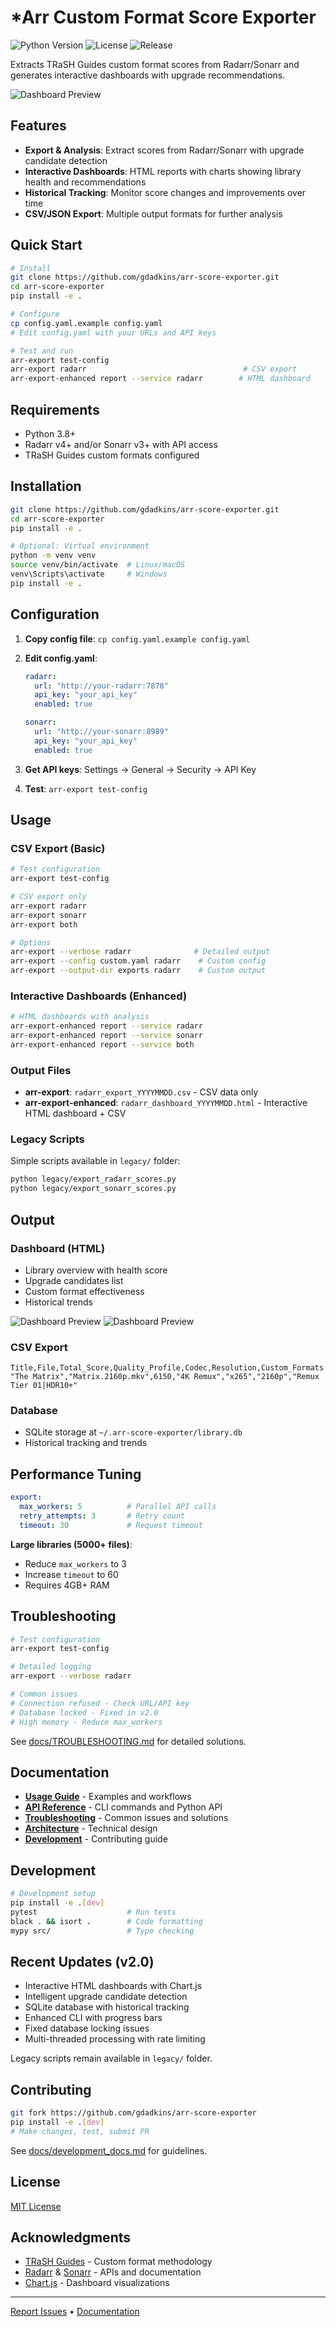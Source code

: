 # *Arr Custom Format Score Exporter

![Python Version](https://img.shields.io/badge/python-3.8%2B-blue)
![License](https://img.shields.io/badge/license-MIT-green)
![Release](https://img.shields.io/badge/version-2.0-brightgreen)

Extracts TRaSH Guides custom format scores from Radarr/Sonarr and generates interactive dashboards with upgrade recommendations.

![Dashboard Preview](assets/radarr_html-1.png)

## Features

- **Export & Analysis**: Extract scores from Radarr/Sonarr with upgrade candidate detection
- **Interactive Dashboards**: HTML reports with charts showing library health and recommendations
- **Historical Tracking**: Monitor score changes and improvements over time
- **CSV/JSON Export**: Multiple output formats for further analysis

## Quick Start

```bash
# Install
git clone https://github.com/gdadkins/arr-score-exporter.git
cd arr-score-exporter
pip install -e .

# Configure
cp config.yaml.example config.yaml
# Edit config.yaml with your URLs and API keys

# Test and run
arr-export test-config
arr-export radarr                                   # CSV export
arr-export-enhanced report --service radarr        # HTML dashboard
```

## Requirements

- Python 3.8+
- Radarr v4+ and/or Sonarr v3+ with API access
- TRaSH Guides custom formats configured

## Installation

```bash
git clone https://github.com/gdadkins/arr-score-exporter.git
cd arr-score-exporter
pip install -e .

# Optional: Virtual environment
python -m venv venv
source venv/bin/activate  # Linux/macOS
venv\Scripts\activate     # Windows
pip install -e .
```

## Configuration

1. **Copy config file**: `cp config.yaml.example config.yaml`

2. **Edit config.yaml**:
   ```yaml
   radarr:
     url: "http://your-radarr:7878"
     api_key: "your_api_key"
     enabled: true
   
   sonarr:
     url: "http://your-sonarr:8989" 
     api_key: "your_api_key"
     enabled: true
   ```

3. **Get API keys**: Settings → General → Security → API Key

4. **Test**: `arr-export test-config`

## Usage

### CSV Export (Basic)
```bash
# Test configuration
arr-export test-config

# CSV export only
arr-export radarr
arr-export sonarr
arr-export both

# Options
arr-export --verbose radarr              # Detailed output
arr-export --config custom.yaml radarr    # Custom config
arr-export --output-dir exports radarr    # Custom output
```

### Interactive Dashboards (Enhanced)
```bash
# HTML dashboards with analysis
arr-export-enhanced report --service radarr
arr-export-enhanced report --service sonarr
arr-export-enhanced report --service both
```

### Output Files
- **arr-export**: `radarr_export_YYYYMMDD.csv` - CSV data only
- **arr-export-enhanced**: `radarr_dashboard_YYYYMMDD.html` - Interactive HTML dashboard + CSV

### Legacy Scripts
Simple scripts available in `legacy/` folder:
```bash
python legacy/export_radarr_scores.py
python legacy/export_sonarr_scores.py
```

## Output

### Dashboard (HTML)
- Library overview with health score
- Upgrade candidates list
- Custom format effectiveness
- Historical trends

![Dashboard Preview](assets/radarr_html-2.png)
![Dashboard Preview](assets/radarr_html-3.png)

### CSV Export
```csv
Title,File,Total_Score,Quality_Profile,Codec,Resolution,Custom_Formats
"The Matrix","Matrix.2160p.mkv",6150,"4K Remux","x265","2160p","Remux Tier 01|HDR10+"
```

### Database
- SQLite storage at `~/.arr-score-exporter/library.db`
- Historical tracking and trends

## Performance Tuning

```yaml
export:
  max_workers: 5          # Parallel API calls
  retry_attempts: 3       # Retry count
  timeout: 30             # Request timeout
```

**Large libraries (5000+ files)**:
- Reduce `max_workers` to 3
- Increase `timeout` to 60
- Requires 4GB+ RAM

## Troubleshooting

```bash
# Test configuration
arr-export test-config

# Detailed logging
arr-export --verbose radarr

# Common issues
# Connection refused - Check URL/API key
# Database locked - Fixed in v2.0
# High memory - Reduce max_workers
```

See [docs/TROUBLESHOOTING.md](docs/TROUBLESHOOTING.md) for detailed solutions.

## Documentation

- [**Usage Guide**](USAGE-GUIDE.md) - Examples and workflows
- [**API Reference**](docs/API_REFERENCE.md) - CLI commands and Python API  
- [**Troubleshooting**](docs/TROUBLESHOOTING.md) - Common issues and solutions
- [**Architecture**](docs/ARCHITECTURE.md) - Technical design
- [**Development**](docs/development_docs.md) - Contributing guide

## Development

```bash
# Development setup
pip install -e .[dev]
pytest                    # Run tests
black . && isort .        # Code formatting
mypy src/                 # Type checking
```

## Recent Updates (v2.0)

- Interactive HTML dashboards with Chart.js
- Intelligent upgrade candidate detection
- SQLite database with historical tracking
- Enhanced CLI with progress bars
- Fixed database locking issues
- Multi-threaded processing with rate limiting

Legacy scripts remain available in `legacy/` folder.

## Contributing

```bash
git fork https://github.com/gdadkins/arr-score-exporter
pip install -e .[dev]
# Make changes, test, submit PR
```

See [docs/development_docs.md](docs/development_docs.md) for guidelines.

## License

[MIT License](LICENSE)

## Acknowledgments

- [TRaSH Guides](https://trash-guides.info/) - Custom format methodology
- [Radarr](https://radarr.video/) & [Sonarr](https://sonarr.tv/) - APIs and documentation
- [Chart.js](https://chartjs.org/) - Dashboard visualizations

---

[Report Issues](https://github.com/gdadkins/arr-score-exporter/issues) • [Documentation](docs/)